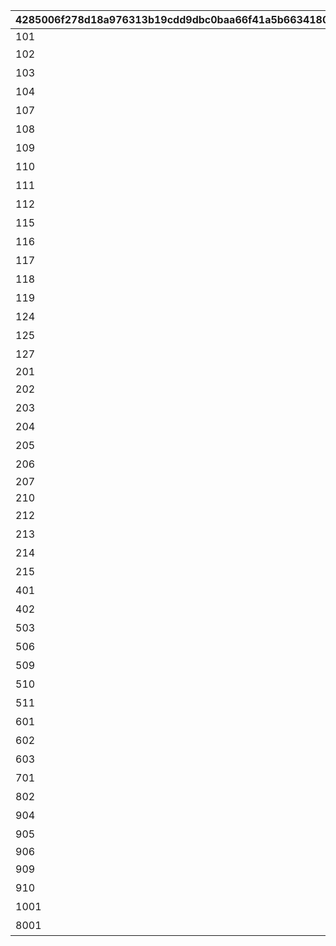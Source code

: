 |4285006f278d18a976313b19cdd9dbc0baa66f41a5b663418015adc98e8f64ec|212fffc4131b91ad4ce12381f5e1bec8628f490c1efce3f91d98daa45b876f8f|311582a459976570df6891d3de1234dddeada885ba1c44d4277294de3ca9c289|a12798002a32921a49ab7ca9707ddbbb87b29bc36fb687e88fd78675e5fbe6d2|8c7fc4b297540efbf8a0a74bda2da9e011ba85cc75005201836cda3808f2e414|
| --- | --- | --- | --- | --- |
|101|1|0|0||
|102|1|0|11002008|メインクエスト2-8（NORMAL）クリアで解放|
|103|1|0|11002005|メインクエスト\n2-5（NORMAL）\nクリアで解放|
|104|1|0|11002012|メインクエスト\n2-12（NORMAL）\nクリアで解放|
|107|1|0|11003001|メインクエスト\n3-1（NORMAL）\nクリアで解放|
|108|1|0|11009001|メインクエスト9-1（NORMAL）クリアで解放|
|109|1|0|11009002|メインクエスト9-2（NORMAL）クリアで解放|
|110|1|0|11001005|メインクエスト1-5（NORMAL）クリアで解放|
|111|1|0|12018001|メインクエスト18-1（HARD）クリアで解放|
|112|1|0|11018005|メインクエスト18-5（NORMAL）クリアで解放|
|115|1|0|11008001|メインクエスト8-1（NORMAL）クリアで解放|
|116|1|0|11002004|メインクエスト2-4（NORMAL）クリアで解放|
|117|1|0|11003003|メインクエスト3-3（NORMAL）クリアで解放|
|118|1|0|11002007|メインクエスト2-7（NORMAL）クリアで解放|
|119|1|0|11009003|メインクエスト9-3（NORMAL）クリアで解放|
|124|1|0|11003001|メインクエスト3-1（NORMAL）クリアで解放|
|125|1|0|0|ルナの塔オープニングストーリー閲覧で解放|
|127|1|0|11010001|メインクエスト10-1\n（NORMAL）クリアで解放|
|201|1|0|0||
|202|1|0|11004006|メインクエスト4-6（NORMAL）クリアで解放|
|203|1|0|11008015|メインクエスト8-15（NORMAL）クリアで解放|
|204|1|0|11002012|メインクエスト2-12（NORMAL）クリアで解放|
|205|1|0|11003001|メインクエスト3-1（NORMAL）クリアで解放|
|206|1|0|11004013|メインクエスト4-13（NORMAL）クリアで解放|
|207|1|0|0||
|210|1|0|0||
|212|1|0|11004013|メインクエスト4-13（NORMAL）クリアで解放|
|213|1|0|11018001|メインクエスト18-1（NORMAL）クリアで解放|
|214|1|0|11018001|メインクエスト18-1（NORMAL）クリアで解放|
|215|1|0|11018001|メインクエスト18-1（NORMAL）クリアで解放|
|401|1|0|11004006|メインクエスト4-6\n（NORMAL）クリアで解放|
|402|1|0|11008015|メインクエスト8-15\n（NORMAL）クリアで解放|
|503|1|0|11002002|メインクエスト2-2（NORMAL）クリアで解放|
|506|1|0|11003005|メインクエスト3-5（NORMAL）クリアで解放|
|509|1|0|11002003|メインクエスト2-3（NORMAL）クリアで解放|
|510|1|0|11019001|メインクエスト19-1（NORMAL）クリアで解放|
|511|1|0|11019005|メインクエスト19-5（NORMAL）クリアで解放|
|601|1|0|11002001|メインクエスト2-1（NORMAL）クリアで解放|
|602|1|0|11007001|メインクエスト7-1（NORMAL）クリアで解放|
|603|1|0|11016014|メインクエスト16-14（NORMAL）クリアで解放|
|701|1|0|11003001|メインクエスト3-1（NORMAL）クリアで解放|
|802|1|0|11001007|メインクエスト1-7（NORMAL）クリアで解放|
|904|1|0|11002009|メインクエスト2-9（NORMAL）クリアで解放|
|905|1|0|11002009|メインクエスト2-9（NORMAL）クリアで解放|
|906|1|0|0||
|909|1|0|11003006|メインクエスト3-6（NORMAL）クリアで解放|
|910|1|0|11008001|メインクエスト8-1（NORMAL）クリアで解放|
|1001|1|0|11018001|メインクエスト18-1\n（NORMAL）クリアで解放|
|8001|1|0|11003002|メインクエスト3-2（NORMAL）クリアで解放|